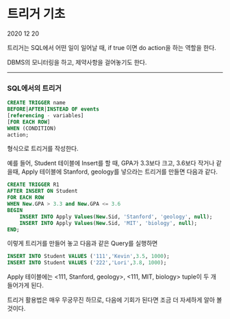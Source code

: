 # 트리거 기초

2020 12 20

트리거는 SQL에서 어떤 일이 일어날 때, if true 이면 do action을 하는 역할을 한다.

DBMS의 모니터링을 하고, 제약사항을 걸어놓기도 한다.

---

### SQL에서의 트리거

```sql
CREATE TRIGGER name
BEFORE|AFTER|INSTEAD OF events
[referencing - variables]
[FOR EACH ROW]
WHEN (CONDITION)
action;
```

형식으로 트리거를 작성한다.

예를 들어, Student 테이블에 Insert를 할 때, GPA가 3.3보다 크고, 3.6보다 작거나 같을때, Apply 테이블에 Stanford, geology를 넣으라는 트리거를 만들면 다음과 같다.

```sql
CREATE TRIGGER R1
AFTER INSERT ON Student
FOR EACH ROW
WHEN New.GPA > 3.3 and New.GPA <= 3.6
BEGIN
	INSERT INTO Apply Values(New.Sid, 'Stanford', 'geology', null);
	INSERT INTO Apply Values(New.Sid, 'MIT', 'biology', null);
END;
```

이렇게 트리거를 만들어 놓고 다음과 같은 Query를 실행하면

```SQL
INSERT INTO Student VALUES ('111','Kevin',3.5, 1000);
INSERT INTO Student VALUES ('222','Lori',3.8, 1000);
```

Apply 테이블에는 <111, Stanford, geology>, <111, MIT, biology> tuple이 두 개 들어가게 된다.





트리거 활용법은 매우 무궁무진 하므로, 다음에 기회가 된다면 조금 더 자세하게 알아 볼 것이다.